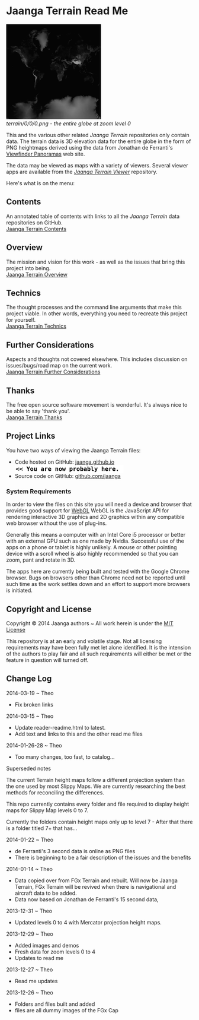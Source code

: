 Jaanga Terrain Read Me
======================

![terrain/0/0/0.png]( 0/0/0.png )  
_terrain/0/0/0.png - the entire globe at zoom level 0_

This and the various other related _Jaanga Terrain_ repositories only contain data.
The terrain data is 3D elevation data for the entire globe in the form of PNG heightmaps derived using the data 
from Jonathan de Ferranti's [Viewfinder Panoramas]( http://www.viewfinderpanoramas.org/ ) web site.

The data may be viewed as maps with a variety of viewers.
Several viewer apps are available from the [_Jaanga Terrain Viewer_]( http://jaanga.github.io/terrain-viewer/index.html ) repository.

Here's what is on the menu:

## Contents

An annotated table of contents with links to all the _Jaanga Terrain_ data repositories on GitHub.  
[Jaanga Terrain Contents]( http://jaanga.github.io/terrain/readme-reader.html#contents.md )  

## Overview

The mission and vision for this work - as well as the issues that bring this project into being.  
[Jaanga Terrain Overview]( http://jaanga.github.io/terrain/readme-reader.html#overview.md )


## Technics

The thought processes and the command line arguments that make this project viable. 
In other words, everything you need to recreate this project for yourself.  
[Jaanga Terrain Technics]( http://jaanga.github.io/terrain/readme-reader.html#technics.md  )

## Further Considerations

Aspects and thoughts not covered elsewhere.  This includes discussion on issues/bugs/road map on the current work.  
[Jaanga Terrain Further Considerations]( http://jaanga.github.io/terrain/readme-reader.html#further-considerations.md )

## Thanks

The free open source software movement is wonderful. It's always nice to be able to say 'thank you'.  
[Jaanga Terrain Thanks]( http://jaanga.github.io/terrain/readme-reader.html#thanks.md )

## Project Links

You have two ways of viewing the Jaanga Terrain files:  

* Code hosted on GitHub: [jaanga.github.io]( http://jaanga.github.io/terrain/ "view the files as apps." ) <input value="<< You are now probably here." size=28 style="font:bold 12pt monospace;border-width:0;" >  
* Source code on GitHub: [github.com/jaanga]( https://github.com/jaanga/terrain/ "View the files as source code." ) <scan style=display:none ><< You are now probably here.</scan>


### System Requirements

In order to view the files on this site you will need a device and browser that provides good support for [WebGL](http://get.webgl.org/)
WebGL is the JavaScript API for rendering interactive 3D graphics and 2D graphics within any compatible web browser without the use of plug-ins. 

Generally this means a computer with an Intel Core i5 processor or better with an external GPU such as one made by Nvidia. 
Successful use of the apps on a phone or tablet is highly unlikely. 
A mouse or other pointing device with a scroll wheel is also highly recommended so that you can zoom, pant and rotate in 3D.
 
The apps here are currently being built and tested with the Google Chrome browser. 
Bugs on browsers other than Chrome need not be reported until such time as the work settles down and an effort to support more browsers is initiated.


## Copyright and License
Copyright &copy; 2014 Jaanga authors ~ All work herein is under the [MIT License](http://jaanga.github.io/libs/jaanga-copyright-and-mit-license.md)


This repository is at an early and volatile stage. Not all licensing requirements may have been fully met let alone identified. It is the intension of the authors to play fair and all such requirements will either be met or the feature in question will turned off.


## Change Log

2014-03-19 ~ Theo

* Fix broken links

2014-03-15 ~ Theo

* Update reader-readme.html to latest.
* Add text and links to this and the other read me files

2014-01-26-28 ~ Theo

* Too many changes, too fast, to catalog...

Superseded notes

The current Terrain height maps follow a different projection system than the one used by most Slippy Maps.  We are currently researching the best methods for reconciling the differences.  
  
This repo currently contains every folder and file required to display height maps for Slippy Map levels 0 to 7.  

Currently the folders contain height maps only up to level 7 - After that there is a folder titled 7+ that has...  
 

2014-01-22 ~ Theo

* de Ferranti's 3 second data is online as PNG files
* There is beginning to be a fair description of the issues and the benefits


2014-01-14 ~ Theo

* Data copied over from FGx Terrain and rebuilt. Will now be Jaanga Terrain, FGx Terrain will be revived when there is navigational and aircraft data to be added.
* Data now based on Jonathan de Ferranti's 15 second data,


2013-12-31 ~ Theo

* Updated levels 0 to 4 with Mercator projection height maps.


2013-12-29 ~ Theo

* Added images and demos
* Fresh data for zoom levels 0 to 4
* Updates to read me

2013-12-27 ~ Theo

* Read me updates

2013-12-26 ~ Theo

* Folders and files built and added
* files are all dummy images of the FGx Cap


